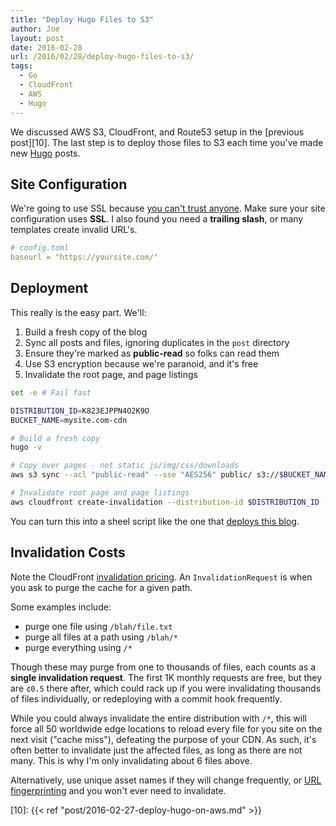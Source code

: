 ```yaml
---
title: "Deploy Hugo Files to S3"
author: Joe
layout: post
date: 2016-02-28
url: /2016/02/28/deploy-hugo-files-to-s3/
tags:
  - Go
  - CloudFront
  - AWS
  - Hugo
---
```


We discussed AWS S3, CloudFront, and Route53 setup in the [previous post][10]. The last step is to deploy those files to S3 each time you've made new [Hugo][5] posts.

## Site Configuration
We're going to use SSL because [you can't trust anyone][1]. Make sure your site configuration uses **SSL**. I also found you need a **trailing slash**, or many templates create invalid URL's.

```yaml
# config.toml
baseurl = "https://yoursite.com/"
```


## Deployment

This really is the easy part. We'll:

1. Build a fresh copy of the blog
2. Sync all posts and files, ignoring duplicates in the `post` directory
3. Ensure they're marked as **public-read** so folks can read them
4. Use S3 encryption because we're paranoid, and it's free
4. Invalidate the root page, and page listings

```bash
set -e # Fail fast

DISTRIBUTION_ID=K823EJPPN4O2K9O
BUCKET_NAME=mysite.com-cdn

# Build a fresh copy
hugo -v 

# Copy over pages - not static js/img/css/downloads
aws s3 sync --acl "public-read" --sse "AES256" public/ s3://$BUCKET_NAME --exclude 'post'

# Invalidate root page and page listings
aws cloudfront create-invalidation --distribution-id $DISTRIBUTION_ID --paths /index.html / /page/*
```

You can turn this into a sheel script like the one that [deploys this blog][2].

## Invalidation Costs

Note the CloudFront [invalidation pricing][6]. An `InvalidationRequest` is when you ask to purge the cache for a given path. 

Some examples include:

- purge one file using `/blah/file.txt`
- purge all files at a path using `/blah/*`
- purge everything using `/*`

Though these may purge from one to thousands of files, each counts as a **single invalidation request**. The first 1K monthly requests are free, but they are `¢0.5` there after, which could rack up if you were invalidating thousands of files individually, or redeploying with a commit hook frequently.

While you could always invalidate the entire distribution with `/*`, this will force all 50 worldwide edge locations to reload every file for you site on the next visit ("cache miss"), defeating the purpose of your CDN. As such, it's often better to invalidate just the affected files, as long as there are not many. This is why I'm only invalidating about 6 files above.

Alternatively, use unique asset names if they will change frequently, or [URL fingerprinting][3] and you won't ever need to invalidate.


 [1]: https://en.wikipedia.org/wiki/Edward_Snowden#Technology_industry
 [2]: https://github.com/twistedpair/lustforge.com/blob/master/deploy_site.sh
 [3]: https://developers.google.com/speed/docs/insights/LeverageBrowserCaching
 [4]: https://aws.amazon.com/s3/
 [5]: https://gohugo.io/
 [6]: https://aws.amazon.com/cloudfront/pricing/#Request_Pricing_for_All_HTTP_Methods_(per_10,000)
 [11]: https://docs.aws.amazon.com/AmazonCloudFront/latest/DeveloperGuide/CNAMEs.html
 [10]: {{< ref "post/2016-02-27-deploy-hugo-on-aws.md" >}} 
 
 
